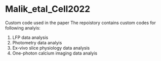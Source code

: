 # Malik_etal_Cell2022
Custom code used in the paper
The repoistory contains custom codes for following analyis:
1) LFP data analysis
2) Photometry data analyis 
3) Ex-vivo slice physiology data analysis
4) One-photon calcium imaging data analyis
